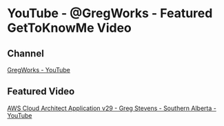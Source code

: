 # YouTube - @GregWorks - Featured GetToKnowMe Video


## Channel
[GregWorks - YouTube](https://www.youtube.com/channel/UCEOR5OVIgWpsRVZcoyz8i0Q)


## Featured Video
[AWS Cloud Architect Application v29 - Greg Stevens - Southern Alberta - YouTube](https://www.youtube.com/watch?v=zxajLgbHwu8&t=1s)